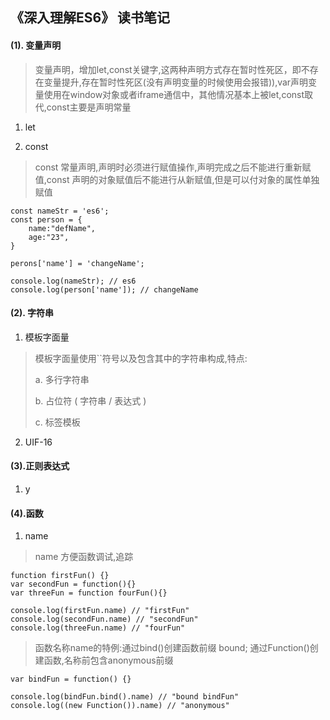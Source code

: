 ## 《深入理解ES6》 读书笔记

#### (1). 变量声明

> 变量声明，增加let,const关键字,这两种声明方式存在暂时性死区，即不存在变量提升,存在暂时性死区(没有声明变量的时候使用会报错)),var声明变量使用在window对象或者iframe通信中，其他情况基本上被let,const取代,const主要是声明常量

1. let

 
2. const 

> const 常量声明,声明时必须进行赋值操作,声明完成之后不能进行重新赋值,const 声明的对象赋值后不能进行从新赋值,但是可以付对象的属性单独赋值

```
const nameStr = 'es6';
const person = {
    name:"defName",
    age:"23",
}

perons['name'] = 'changeName';

console.log(nameStr); // es6
console.log(person['name']); // changeName
```


#### (2). 字符串

1. 模板字面量
> 模板字面量使用``符号以及包含其中的字符串构成,特点:
>
> a. 多行字符串
> 
> b. 占位符 ( 字符串 / 表达式 )
>
> c. 标签模板


2. UIF-16

#### (3).正则表达式

1. y


#### (4).函数

1. name

> name 方便函数调试,追踪

```
function firstFun() {}
var secondFun = function(){}
var threeFun = function fourFun(){}

console.log(firstFun.name) // "firstFun"
console.log(secondFun.name) // "secondFun"
console.log(threeFun.name) // "fourFun"

```
> 函数名称name的特例:通过bind()创建函数前缀 bound;
> 通过Function()创建函数,名称前包含anonymous前缀

```
var bindFun = function() {}

console.log(bindFun.bind().name) // "bound bindFun"
console.log((new Function()).name) // "anonymous"

```